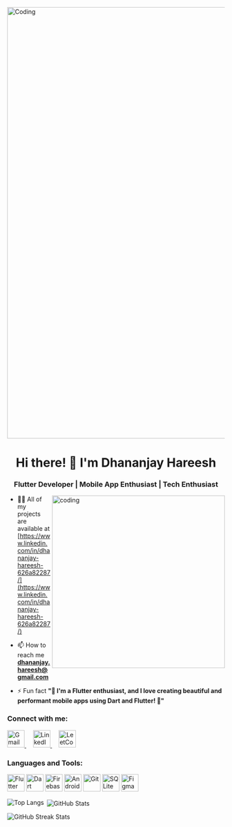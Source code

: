<img align="center" alt="Coding" width="1000" src="https://user-images.githubusercontent.com/74038190/241765440-80728820-e06b-4f96-9c9e-9df46f0cc0a5.gif">

<h1 align="center">Hi there! 👋 I'm Dhananjay Hareesh</h1>
<h3 align="center">Flutter Developer | Mobile App Enthusiast | Tech Enthusiast</h3>

<img align="right" alt="coding" width="400" src="https://media.tenor.com/YZPnGuPeZv8AAAAd/coding.gif">

- 👨‍💻 All of my projects are available at [https://www.linkedin.com/in/dhananjay-hareesh-626a82287/](https://www.linkedin.com/in/dhananjay-hareesh-626a82287/)

- 📫 How to reach me **dhananjay.hareesh@gmail.com**

- ⚡ Fun fact **"🚀 I'm a Flutter enthusiast, and I love creating beautiful and performant mobile apps using Dart and Flutter! 💙"**

<h3 align="left">Connect with me:</h3>
<p align="left">
  <a href="mailto:dhananjay.hareesh@gmail.com">
    <img src="https://img.icons8.com/fluent/48/000000/gmail.png" alt="Gmail" width="40" height="40"/>
  </a>&nbsp;&nbsp;&nbsp;
  <a href="https://www.linkedin.com/in/dhananjay-hareesh-626a82287/">
    <img src="https://img.icons8.com/color/48/000000/linkedin.png" alt="LinkedIn" width="40" height="40"/>
  </a>&nbsp;&nbsp;&nbsp;
  <a href="https://leetcode.com/dhananjay_hareesh/">
    <img src="https://img.icons8.com/color/48/000000/leetcode.png" alt="LeetCode" width="40" height="40"/>
  </a>
</p>

<h3 align="left">Languages and Tools:</h3>
<p align="left">
  <img src="https://img.icons8.com/color/48/000000/flutter.png" alt="Flutter" width="40" height="40"/>
  <img src="https://img.icons8.com/color/48/000000/dart.png" alt="Dart" width="40" height="40"/>
  <img src="https://img.icons8.com/color/48/000000/firebase.png" alt="Firebase" width="40" height="40"/>
  <img src="https://img.icons8.com/color/48/000000/android-os.png" alt="Android" width="40" height="40"/>
  <img src="https://img.icons8.com/color/48/000000/git.png" alt="Git" width="40" height="40"/>
  <img src="https://img.icons8.com/color/48/000000/sqlite.png" alt="SQLite" width="40" height="40"/>
  <img src="https://img.icons8.com/color/48/000000/figma.png" alt="Figma" width="40" height="40"/>
</p>

<p><img align="left" src="https://github-readme-stats.vercel.app/api/top-langs/?username=dhananjayhareesh&layout=compact&langs_count=8&theme=radical" alt="Top Langs"/></p>

<p>&nbsp;<img align="center" src="https://github-readme-stats.vercel.app/api?username=dhananjayhareesh&show_icons=true&theme=radical" alt="GitHub Stats" /></p>

<p><img align="center" src="https://github-readme-streak-stats.herokuapp.com/?user=dhananjayhareesh&theme=radical" alt="GitHub Streak Stats" /></p>
